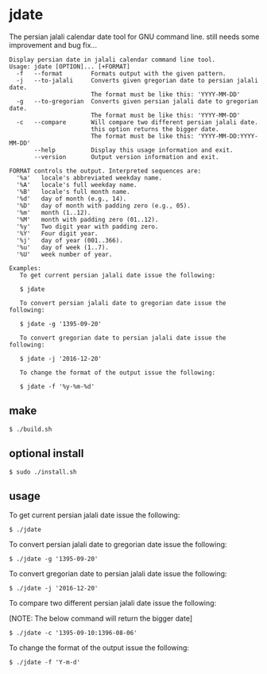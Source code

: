 # jdate
The persian jalali calendar date tool for GNU command line. still needs some improvement and bug fix...

```
Display persian date in jalali calendar command line tool.
Usage: jdate [OPTION]... [+FORMAT]
  -f   --format        Formats output with the given pattern.
  -j   --to-jalali     Converts given gregorian date to persian jalali date.
                       The format must be like this: 'YYYY-MM-DD'
  -g   --to-gregorian  Converts given persian jalali date to gregorian date.
                       The format must be like this: 'YYYY-MM-DD'
  -c   --compare       Will compare two different persian jalali date.
                       this option returns the bigger date.
                       The format must be like this: 'YYYY-MM-DD:YYYY-MM-DD'
       --help          Display this usage information and exit.
       --version       Output version information and exit.

FORMAT controls the output. Interpreted sequences are:
  '%a'   locale's abbreviated weekday name.
  '%A'   locale's full weekday name.
  '%B'   locale's full month name.
  '%d'   day of month (e.g., 14).
  '%D'   day of month with padding zero (e.g., 05).
  '%m'   month (1..12).
  '%M'   month with padding zero (01..12).
  '%y'   Two digit year with padding zero.
  '%Y'   Four digit year.
  '%j'   day of year (001..366).
  '%u'   day of week (1..7).
  '%U'   week number of year.

Examples:
   To get current persian jalali date issue the following:

   $ jdate 

   To convert persian jalali date to gregorian date issue the following:

   $ jdate -g '1395-09-20'

   To convert gregorian date to persian jalali date issue the following:

   $ jdate -j '2016-12-20'

   To change the format of the output issue the following:

   $ jdate -f '%y-%m-%d' 
```
## make

```
$ ./build.sh
```

## optional install

```
$ sudo ./install.sh
```

## usage
To get current persian jalali date issue the following:
```
$ ./jdate 
```

To convert persian jalali date to gregorian date issue the following:
```
$ ./jdate -g '1395-09-20'
```

To convert gregorian date to persian jalali date issue the following:
```
$ ./jdate -j '2016-12-20'
```

To compare two different persian jalali date issue the following:

[NOTE: The below command will return the bigger date]
```
$ ./jdate -c '1395-09-10:1396-08-06'
```

To change the format of the output issue the following:
```
$ ./jdate -f 'Y-m-d'
```
